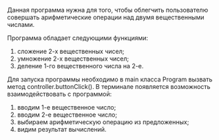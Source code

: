 Данная программа нужна для того, чтобы облегчить пользователю совершать арифметические операции над двумя вещественными числами.

Программа обладает следующими функциями:
1) сложение 2-х вещественных чисел;
2) умножение 2-х вещественных чисел;
3) деление 1-го вещественного числа на 2-е.

Для запуска программы необходимо в main класса Program вызвать метод controller.buttonClick().
В терминале появляется возможность взаимодействовать с программой:
1) вводим 1-е вещественное число;
2) вводим 2-е вещественное число;
3) выбираем арифметическую операцию из предложенных;
4) видим результат вычислений.
